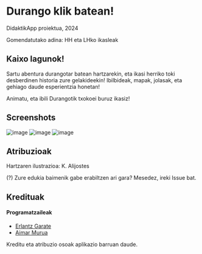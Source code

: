 # Durango klik batean!
DidaktikApp proiektua, 2024

Gomendatutako adina: HH eta LHko ikasleak


## Kaixo lagunok!
Sartu abentura durangotar batean hartzarekin, eta ikasi herriko toki desberdinen historia zure gelakideekin! Ibilbideak, mapak, jolasak, eta gehiago daude esperientzia honetan!

Animatu, eta ibili Durangotik txokoei buruz ikasiz!

## Screenshots
![image](https://github.com/bokapintxo/didaktikapp/assets/96289199/30848a1b-3f86-45b0-b0dd-e3a3d7edb3ef)
![image](https://github.com/bokapintxo/didaktikapp/assets/96289199/58cde50d-3660-4c1b-8a70-3757e77fc062)
![image](https://github.com/bokapintxo/didaktikapp/assets/96289199/2108feb3-def6-4911-a43e-013a8430e7f4)


## Atribuzioak
Hartzaren ilustrazioa: K. Alijostes

(?) Zure edukia baimenik gabe erabiltzen ari gara? Mesedez, ireki Issue bat.


## Kredituak
#### Programatzaileak
- [Erlantz Garate](https://github.com/erlgr)
- [Aimar Murua](https://github.com/AimarMurua)

Kreditu eta atribuzio osoak aplikazio barruan daude.

